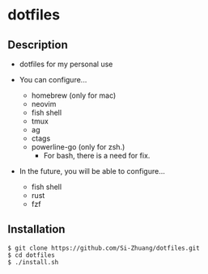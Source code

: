 # dotfiles
## Description
- dotfiles for my personal use
- You can configure...
    - homebrew (only for mac)
    - neovim
    - fish shell
    - tmux
    - ag
    - ctags
    - powerline-go (only for zsh.)
        - For bash, there is a need for fix.

- In the future, you will be able to configure...
    - fish shell
    - rust
    - fzf

## Installation
``````
$ git clone https://github.com/Si-Zhuang/dotfiles.git
$ cd dotfiles
$ ./install.sh
``````
